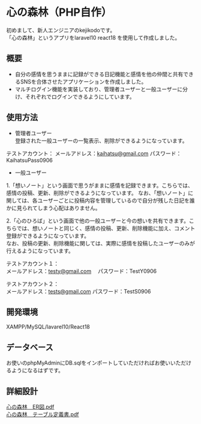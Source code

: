 # 心の森林（PHP自作）
初めまして、新人エンジニアのkejikodoです。    
「心の森林」というアプリをlaravel10 react18 を使用して作成しました。      

## 概要
- 自分の感情を思うままに記録ができる日記機能と感情を他の仲間と共有できるSNSを合体させたアプリケーションを作成しました。    
 - マルチログイン機能を実装しており、管理者ユーザーと一般ユーザーに分け、それぞれでログインできるようにしています。
 

## 使用方法
- 管理者ユーザー     
登録された一般ユーザーの一覧表示、削除ができるようになっています。
 
テストアカウント：
メールアドレス：kaihatsu@gmail.com  パスワード：KaihatsuPass0906

- 一般ユーザー

    
1.「想いノート」という画面で思うがままに感情を記録できます。こちらでは、感情の投稿、更新、削除ができるようになっています。
  なお、「想いノート」に関しては、各ユーザーごとに投稿内容を管理しているので自分が残した日記を誰かに見られてしまう心配はありません。
  
2.「心のひろば」という画面で他の一般ユーザーと今の想いを共有できます。こちらでは、想いノートと同じく、感情の投稿、更新、削除機能に加え、コメント登録ができるようになっています。    
なお、投稿の更新、削除機能に関しては、実際に感情を投稿したユーザーのみが行えるようになっています。                   

テストアカウント１：     
メールアドレス：testy@gmail.com  　パスワード：TestY0906     

テストアカウント２：     
メールアドレス：tests@gmail.com    パスワード：TestS0906


## 開発環境
XAMPP/MySQL/lavarel10/React18

## データベース
お使いのphpMyAdminにDB.sqlをインポートしていただければお使いいただけるようになるはずです。     

## 詳細設計
[心の森林　ER図.pdf](https://github.com/kejikodo/kokoronoshinnrinn-git/files/13315129/ER.pdf)     
[心の森林　テーブル定義書.pdf](https://github.com/kejikodo/kokoronoshinnrinn-git/files/13315141/default.pdf)



